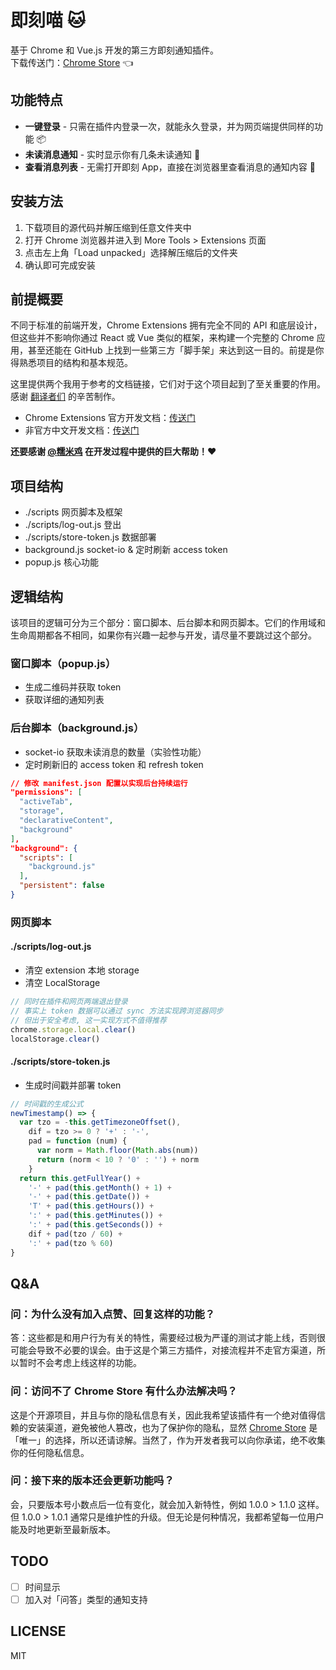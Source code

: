 # 即刻喵 🐱

基于 Chrome 和 Vue.js 开发的第三方即刻通知插件。  
下载传送门：[Chrome Store](https://chrome.google.com/webstore/detail/jike-web-qr/gahlkoaglgmbpjoecaahganpccafojaa?hl=zh-CN) 👈

## 功能特点

* **一键登录** - 只需在插件内登录一次，就能永久登录，并为网页端提供同样的功能 📦
* **未读消息通知** - 实时显示你有几条未读通知 📡
* **查看消息列表** - 无需打开即刻 App，直接在浏览器里查看消息的通知内容 🚀

## 安装方法

1. 下载项目的源代码并解压缩到任意文件夹中
2. 打开 Chrome 浏览器并进入到 More Tools > Extensions 页面
3. 点击左上角「Load unpacked」选择解压缩后的文件夹
4. 确认即可完成安装

## 前提概要

不同于标准的前端开发，Chrome Extensions 拥有完全不同的 API 和底层设计，但这些并不影响你通过 React 或 Vue 类似的框架，来构建一个完整的 Chrome 应用，甚至还能在 GitHub 上找到一些第三方「脚手架」来达到这一目的。前提是你得熟悉项目的结构和基本规范。

这里提供两个我用于参考的文档链接，它们对于这个项目起到了至关重要的作用。感谢 [翻译者们](https://plus.google.com/+Crxdoc-zhAppspot) 的辛苦制作。

* Chrome Extensions 官方开发文档：[传送门](https://developer.chrome.com/extensions)
* 非官方中文开发文档：[传送门](https://crxdoc-zh.appspot.com/extensions)

**还要感谢 [@糯米鸡](http://m.okjike.com/user/viko16) 在开发过程中提供的巨大帮助！️**❤️

## 项目结构

* ./scripts 网页脚本及框架
* ./scripts/log-out.js 登出
* ./scripts/store-token.js 数据部署
* background.js socket-io & 定时刷新 access token
* popup.js 核心功能

## 逻辑结构

该项目的逻辑可分为三个部分：窗口脚本、后台脚本和网页脚本。它们的作用域和生命周期都各不相同，如果你有兴趣一起参与开发，请尽量不要跳过这个部分。

### 窗口脚本（popup.js）

* 生成二维码并获取 token
* 获取详细的通知列表

### 后台脚本（background.js）

* socket-io 获取未读消息的数量（实验性功能）
* 定时刷新旧的 access token 和 refresh token

```json
// 修改 manifest.json 配置以实现后台持续运行
"permissions": [
  "activeTab",
  "storage",
  "declarativeContent",
  "background"
],
"background": {
  "scripts": [
    "background.js"
  ],
  "persistent": false
}
```

### 网页脚本

#### ./scripts/log-out.js

* 清空 extension 本地 storage
* 清空 LocalStorage

```javascript
// 同时在插件和网页两端退出登录
// 事实上 token 数据可以通过 sync 方法实现跨浏览器同步
// 但出于安全考虑, 这一实现方式不值得推荐
chrome.storage.local.clear()
localStorage.clear()
```

#### ./scripts/store-token.js

* 生成时间戳并部署 token

```javascript
// 时间戳的生成公式
newTimestamp() => {
  var tzo = -this.getTimezoneOffset(),
    dif = tzo >= 0 ? '+' : '-',
    pad = function (num) {
      var norm = Math.floor(Math.abs(num))
      return (norm < 10 ? '0' : '') + norm
    }
  return this.getFullYear() +
    '-' + pad(this.getMonth() + 1) +
    '-' + pad(this.getDate()) +
    'T' + pad(this.getHours()) +
    ':' + pad(this.getMinutes()) +
    ':' + pad(this.getSeconds()) +
    dif + pad(tzo / 60) +
    ':' + pad(tzo % 60)
}
```

## Q&A

### 问：为什么没有加入点赞、回复这样的功能？

答：这些都是和用户行为有关的特性，需要经过极为严谨的测试才能上线，否则很可能会导致不必要的误会。由于这是个第三方插件，对接流程并不走官方渠道，所以暂时不会考虑上线这样的功能。

### 问：访问不了 Chrome Store 有什么办法解决吗？

这是个开源项目，并且与你的隐私信息有关，因此我希望该插件有一个绝对值得信赖的安装渠道，避免被他人篡改，也为了保护你的隐私，显然 [Chrome Store](https://chrome.google.com/webstore/detail/jike-web-qr/gahlkoaglgmbpjoecaahganpccafojaa?hl=zh-CN) 是「唯一」的选择，所以还请谅解。当然了，作为开发者我可以向你承诺，绝不收集你的任何隐私信息。

### 问：接下来的版本还会更新功能吗？

会，只要版本号小数点后一位有变化，就会加入新特性，例如 1.0.0 > 1.1.0 这样。但 1.0.0 > 1.0.1 通常只是维护性的升级。但无论是何种情况，我都希望每一位用户能及时地更新至最新版本。

## TODO

- [ ] 时间显示
- [ ] 加入对「问答」类型的通知支持

## LICENSE
MIT